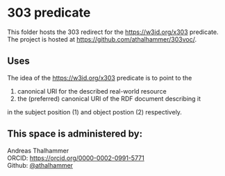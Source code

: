 # 303 predicate

This folder hosts the 303 redirect for the <https://w3id.org/x303> predicate. The project is hosted at https://github.com/athalhammer/303voc/.

## Uses

The idea of the <https://w3id.org/x303> predicate is to point to the 
  1. canonical URI for the described real-world resource 
  2. the (preferred) canonical URI of the RDF document describing it
  
in the subject position (1) and object postion (2) respectively.

## This space is administered by:
Andreas Thalhammer \
ORCID: https://orcid.org/0000-0002-0991-5771 \
Github: [@athalhammer](https://github.com/athalhammer/)
